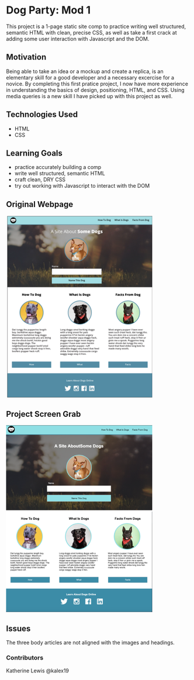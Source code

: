 # Dog Party: Mod 1

This project is a 1-page static site comp to practice writing well structured, semantic HTML with clean, precise CSS, as well as take a first crack at adding some user interaction with Javascript and the DOM.

## Motivation

Being able to take an idea or a mockup and create a replica, is an elementary skill for a good developer and a necessary excercise for a novice. By completing this first pratice project, I now have more experience in understanding the basics of design, positioning, HTML, and CSS. Using media queries is a new skill I have picked up with this project as well.

## Technologies Used

* HTML 
* CSS

## Learning Goals

* practice accurately building a comp
* write well structured, semantic HTML
* craft clean, DRY CSS
* try out working with Javascript to interact with the DOM

## Original Webpage

<img src="images/Dog Party.png" width="400">

## Project Screen Grab

<img src="images/Dog Party Comp 1:2.png" width="400">

<img src="images/Dog Party Comp 2:2.png" width="400">

## Issues

The three body articles are not aligned with the images and headings.

### Contributors

Katherine Lewis @kalex19
